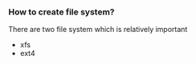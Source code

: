 ### How to create file system?
There are two file system which is relatively important
* xfs
* ext4
